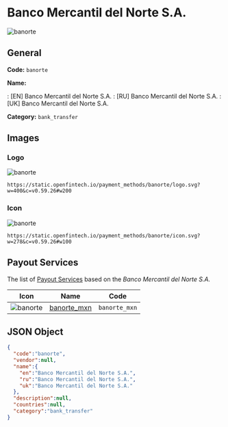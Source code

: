 
# Banco Mercantil del Norte S.A. 
![banorte](https://static.openfintech.io/payment_methods/banorte/logo.svg?w=400&c=v0.59.26#w200)  

## General 
**Code:** `banorte` 
 
**Name:** 
 
:	[EN] Banco Mercantil del Norte S.A. 
:	[RU] Banco Mercantil del Norte S.A. 
:	[UK] Banco Mercantil del Norte S.A. 
 
**Category:** `bank_transfer` 
 

## Images 

### Logo 
![banorte](https://static.openfintech.io/payment_methods/banorte/logo.svg?w=400&c=v0.59.26#w200)  

```
https://static.openfintech.io/payment_methods/banorte/logo.svg?w=400&c=v0.59.26#w200
```  

### Icon 
![banorte](https://static.openfintech.io/payment_methods/banorte/icon.svg?w=278&c=v0.59.26#w100)  

```
https://static.openfintech.io/payment_methods/banorte/icon.svg?w=278&c=v0.59.26#w100
```  

## Payout Services 
 
The list of [Payout Services](/payout-services/) based on the _Banco Mercantil del Norte S.A._ 

|Icon|Name|Code| 
|:---:|:---:|:---:| 
|![banorte](https://static.openfintech.io/payout_methods/banorte/icon.svg?w=278&c=v0.59.26#w40) |[banorte_mxn](/payout-services/banorte_mxn/)|`banorte_mxn`| 
 

## JSON Object 

```json
{
  "code":"banorte",
  "vendor":null,
  "name":{
    "en":"Banco Mercantil del Norte S.A.",
    "ru":"Banco Mercantil del Norte S.A.",
    "uk":"Banco Mercantil del Norte S.A."
  },
  "description":null,
  "countries":null,
  "category":"bank_transfer"
}
```  
